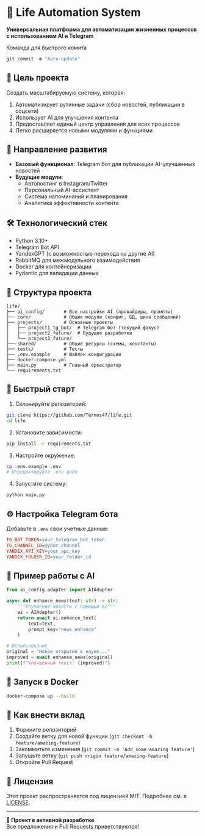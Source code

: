 # 🚀 Life Automation System

**Универсальная платформа для автоматизации жизненных процессов с использованием AI и Telegram**

Команда для быстрого комита
```python
git commit -m "Auto-update"
```

## 🌟 Цель проекта
Создать масштабируемую систему, которая:
1. Автоматизирует рутинные задачи (сбор новостей, публикации в соцсети)
2. Использует AI для улучшения контента
3. Предоставляет единый центр управления для всех процессов
4. Легко расширяется новыми модулями и функциями

## 🧠 Направление развития
- **Базовый функционал**: Telegram бот для публикации AI-улучшенных новостей
- **Будущие модули**:
  - Автопостинг в Instagram/Twitter
  - Персональный AI-ассистент
  - Система напоминаний и планирования
  - Аналитика эффективности контента

## 🛠️ Технологический стек
- Python 3.10+
- Telegram Bot API
- YandexGPT (с возможностью перехода на другие AI)
- RabbitMQ для межмодульного взаимодействия
- Docker для контейнеризации
- Pydantic для валидации данных

## 📂 Структура проекта
```
life/
├── ai_config/       # Все настройки AI (провайдеры, промпты)
├── core/            # Общие модули (конфиг, БД, шина сообщений)
├── projects/        # Основные проекты
│   ├── project1_tg_bot/  # Telegram бот (текущий фокус)
│   ├── project2_future/  # Будущие разработки
│   └── project3_future/
├── shared/          # Общие ресурсы (схемы, константы)
├── tests/           # Тесты
├── .env.example     # Шаблон конфигурации
├── docker-compose.yml
├── main.py          # Главный оркестратор
└── requirements.txt
```

## 🚀 Быстрый старт

1. Склонируйте репозиторий:
```bash
git clone https://github.com/Termos47/life.git
cd life
```

2. Установите зависимости:
```bash
pip install -r requirements.txt
```

3. Настройте окружение:
```bash
cp .env.example .env
# Отредактируйте .env файл
```

4. Запустите систему:
```bash
python main.py
```

## ⚙️ Настройка Telegram бота

Добавьте в `.env` свои учетные данные:
```ini
TG_BOT_TOKEN=your_telegram_bot_token
TG_CHANNEL_ID=@your_channel
YANDEX_API_KEY=your_api_key
YANDEX_FOLDER_ID=your_folder_id
```

## 🤖 Пример работы с AI

```python
from ai_config.adapter import AIAdapter

async def enhance_news(text: str) -> str:
    """Улучшение новости с помощью AI"""
    ai = AIAdapter()
    return await ai.enhance_text(
        text=text,
        prompt_key="news_enhance"
    )

# Использование
original = "Новое открытие в науке..."
improved = await enhance_news(original)
print(f"Улучшенный текст: {improved}")
```

## 🐳 Запуск в Docker
```bash
docker-compose up --build
```

## 🤝 Как внести вклад
1. Форкните репозиторий
2. Создайте ветку для новой функции (`git checkout -b feature/amazing-feature`)
3. Закоммитьте изменения (`git commit -m 'Add some amazing feature'`)
4. Запушьте ветку (`git push origin feature/amazing-feature`)
5. Откройте Pull Request

## 📝 Лицензия
Этот проект распространяется под лицензией MIT. Подробнее см. в [LICENSE](LICENSE).

---
**🚧 Проект в активной разработке**  
Все предложения и Pull Requests приветствуются!